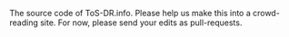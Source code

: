 The source code of ToS-DR.info. Please help us make this into a crowd-reading site. For now, please send your edits as pull-requests.

